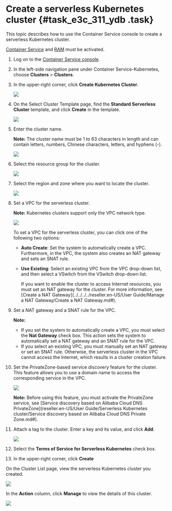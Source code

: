 # Create a serverless Kubernetes cluster {#task_e3c_311_ydb .task}

This topic describes how to use the Container Service console to create a serverless Kubernetes cluster.

[Container Service](https://partners-intl.console.aliyun.com/#/cs) and [RAM](https://partners-intl.console.aliyun.com/#/ram) must be activated.

1.  Log on to the [Container Service console](https://partners-intl.console.aliyun.com/#/cs).
2.  In the left-side navigation pane under Container Service-Kubernetes, choose **Clusters** \> **Clusters**.
3.  In the upper-right corner, click **Create Kubernetes Cluster**. 

    ![](http://static-aliyun-doc.oss-cn-hangzhou.aliyuncs.com/assets/img/16481/156350822951144_en-US.png)

4.  On the Select Cluster Template page, find the **Standard Serverless Cluster** template, and click **Create** in the template. 

    ![](http://static-aliyun-doc.oss-cn-hangzhou.aliyuncs.com/assets/img/16481/156350822951145_en-US.png)

5.  Enter the cluster name. 

    **Note:** The cluster name must be 1 to 63 characters in length and can contain letters, numbers, Chinese characters, letters, and hyphens \(-\).

    ![](http://static-aliyun-doc.oss-cn-hangzhou.aliyuncs.com/assets/img/16481/156350822951146_en-US.png)

6.  Select the resource group for the cluster. 

    ![](http://static-aliyun-doc.oss-cn-hangzhou.aliyuncs.com/assets/img/16481/156350823049848_en-US.png)

7.  Select the region and zone where you want to locate the cluster. 

    ![](http://static-aliyun-doc.oss-cn-hangzhou.aliyuncs.com/assets/img/16481/156350823049849_en-US.png)

8.  Set a VPC for the serverless cluster. 

    **Note:** Kubernetes clusters support only the VPC network type.

    ![](http://static-aliyun-doc.oss-cn-hangzhou.aliyuncs.com/assets/img/16481/156350823049850_en-US.png)

    To set a VPC for the serverless cluster, you can click one of the following two options:

    -   **Auto Create**: Set the system to automatically create a VPC. Furthermore, in the VPC, the system also creates an NAT gateway and sets an SNAT rule.
    -   **Use Existing**: Select an existing VPC from the VPC drop-down list, and then select a VSwitch from the VSwitch drop-down list.

        If you want to enable the cluster to access Internet resources, you must set an NAT gateway for the cluster. For more information, see [Create a NAT Gateway](../../../../reseller.en-US/User Guide/Manage a NAT Gateway/Create a NAT Gateway.md#).

9.  Set a NAT gateway and a SNAT rule for the VPC. 

    **Note:** 

    -   If you set the system to automatically create a VPC, you must select the **Nat Gateway** check box. This action sets the system to automatically set a NAT gateway and an SNAT rule for the VPC.
    -   If you select an existing VPC, you must manually set an NAT gateway or set an SNAT rule. Otherwise, the serverless cluster in the VPC cannot access the Internet, which results in a cluster creation failure.
10. Set the PrivateZone-based service discovery feature for the cluster. This feature allows you to use a domain name to access the corresponding service in the VPC. 

    ![](http://static-aliyun-doc.oss-cn-hangzhou.aliyuncs.com/assets/img/16481/156350823049851_en-US.png)

    **Note:** Before using this feature, you must activate the PrivateZone service, see [Service discovery based on Alibaba Cloud DNS PrivateZone](reseller.en-US/User Guide/Serverless Kubernetes cluster/Service discovery based on Alibaba Cloud DNS Private Zone.md#).

11. Attach a tag to the cluster. Enter a key and its value, and click **Add**.

    ![](http://static-aliyun-doc.oss-cn-hangzhou.aliyuncs.com/assets/img/16481/156350823049852_en-US.png)

12. Select the **Terms of Service for Serverless Kubernetes** check box.
13. In the upper-right corner, click **Create**

On the Cluster List page, view the serverless Kubernetes cluster you created.

![](http://static-aliyun-doc.oss-cn-hangzhou.aliyuncs.com/assets/img/6960/15635082305639_en-US.png)

In the **Action** column, click **Manage** to view the details of this cluster.

![](http://static-aliyun-doc.oss-cn-hangzhou.aliyuncs.com/assets/img/6960/15635082315640_en-US.png)

